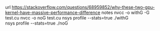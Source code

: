 url
https://stackoverflow.com/questions/68959852/why-these-two-gpu-kernel-have-massive-performance-difference
notes
nvcc -o withG -G test.cu
nvcc -o noG test.cu
nsys profile --stats=true ./withG  
nsys profile --stats=true ./noG
